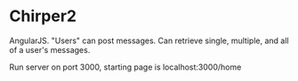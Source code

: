# Chirper2
AngularJS. "Users" can post messages. Can retrieve single, multiple, and all of a user's messages.

Run server on port 3000, starting page is localhost:3000/home
